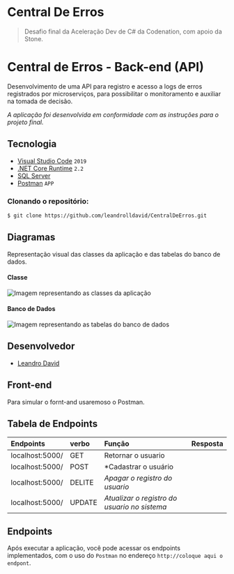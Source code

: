 # Central De Erros

> Desafio final da Aceleração Dev de C# da Codenation, com apoio da Stone.

# Central de Erros - Back-end (API)

Desenvolvimento de uma API para registro e acesso a logs de erros registrados por microserviços, para possibilitar o monitoramento e auxiliar na tomada de decisão.

*A aplicação foi desenvolvida em conformidade com as instruções para o projeto final.* 

## Tecnologia

- [Visual Studio Code](https://visualstudio.microsoft.com/pt-br/downloads/) ```2019```
- [.NET Core Runtime](https://dotnet.microsoft.com/download/dotnet-core/2.2/runtime/?utm_source=getdotnetcore&utm_medium=referral) ```2.2```
- [SQL Server](https://docs.microsoft.com/pt-br/sql/ssms/download-sql-server-management-studio-ssms?view=sql-server-ver15)
- [Postman](https://www.postman.com/downloads/) ```APP``` 


### Clonando o repositório:

```bash
$ git clone https://github.com/leandrolldavid/CentralDeErros.git
```
## Diagramas

Representação visual das classes da aplicação e das tabelas do banco de dados.

#### Classe

<img src="https://github.com/leandrolldavid/CentralDeErros/assets/diagramaDeClasse.png" alt="Imagem representando as classes da aplicação">

#### Banco de Dados

<img src="https://github.com/leandrolldavid/CentralDeErros/assets/db.png" alt="Imagem representando as tabelas do banco de dados">

## Desenvolvedor

- [Leandro David](https://github.com/leandrolldavid) 

## Front-end

Para simular o fornt-and usaremoso o Postman.

## Tabela de Endpoints

| Endpoints | verbo | Função | Resposta 
| :--- | :--- | :--- | :--- |
| localhost:5000/ | GET | Retornar o usuario|
| localhost:5000/ | POST | *Cadastrar o usuário|
| localhost:5000/ | DELITE | *Apagar o registro do usuario* |
| localhost:5000/ | UPDATE | *Atualizar o registro do usuario no sistema* |

## Endpoints

Após executar a aplicação, você pode acessar os endpoints implementados, com o uso do ```Postman``` no endereço ```http://coloque aqui o endpont```.
